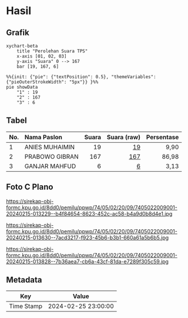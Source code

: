 # Hasil

## Grafik

```mermaid
xychart-beta
    title "Perolehan Suara TPS"
    x-axis [01, 02, 03]
    y-axis "Suara" 0 --> 167
    bar [19, 167, 6]
```

```mermaid
%%{init: {"pie": {"textPosition": 0.5}, "themeVariables": {"pieOuterStrokeWidth": "5px"}} }%%
pie showData
    "1" : 19
    "2" : 167
    "3" : 6
```

## Tabel

| No. | Nama Paslon    | Suara | Suara (raw) | Persentase |
|:--- |:-------------- | -----:| -----------:| ----------:|
| 1   | ANIES MUHAIMIN | 19    | [19][p-1]   | 9,90       |
| 2   | PRABOWO GIBRAN | 167   | [167][p-2]  | 86,98      |
| 3   | GANJAR MAHFUD  | 6     | [6][p-3]    | 3,13       |


[p-1]: https://github.com/gigit-pemilu/pemilu-2024-74-sulawesi-tenggara/blob/main/pilpres/hitung-suara/sub/74-sulawesi-tenggara/sub/05-konawe-selatan/sub/02-angata/sub/2009-simbangu/sub/001-tps/sub/paslon-1.txt
[p-2]: https://github.com/gigit-pemilu/pemilu-2024-74-sulawesi-tenggara/blob/main/pilpres/hitung-suara/sub/74-sulawesi-tenggara/sub/05-konawe-selatan/sub/02-angata/sub/2009-simbangu/sub/001-tps/sub/paslon-2.txt
[p-3]: https://github.com/gigit-pemilu/pemilu-2024-74-sulawesi-tenggara/blob/main/pilpres/hitung-suara/sub/74-sulawesi-tenggara/sub/05-konawe-selatan/sub/02-angata/sub/2009-simbangu/sub/001-tps/sub/paslon-3.txt

## Foto C Plano

https://sirekap-obj-formc.kpu.go.id/8dd0/pemilu/ppwp/74/05/02/20/09/7405022009001-20240215-013229--b4f84654-8623-452c-ac58-b4a9d0b8d4e1.jpg

https://sirekap-obj-formc.kpu.go.id/8dd0/pemilu/ppwp/74/05/02/20/09/7405022009001-20240215-013630--7acd3217-f923-45b6-b3b1-660a61a5b6b5.jpg

https://sirekap-obj-formc.kpu.go.id/8dd0/pemilu/ppwp/74/05/02/20/09/7405022009001-20240215-013828--7b36aea7-cb6a-43cf-81da-e7289f305c59.jpg


## Metadata

| Key        | Value               |
| ---------- | ------------------- |
| Time Stamp | 2024-02-25 23:00:00 |



